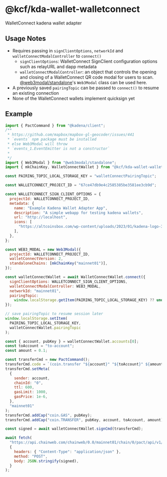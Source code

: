 # @kcf/kda-wallet-walletconnect

WalletConnect kadena wallet adapter

## Usage Notes

- Requires passing in `signClientOptions`, `networkId` and `walletConnectModalController` to `connect()`
  - `signClientOptions`: WalletConnect SignClient configuration options such as relayURL and dapp metadata
  - `walletConnectModalController`: an object that controls the opening and closing of a WalletConnect QR code modal for users to scan. [@web3modal/standalone](https://github.com/WalletConnect/web3modal/tree/V2/packages/standalone)'s `Web3Modal` class can be used here.
- A previously saved `pairingTopic` can be passed to `connect()` to resume an existing connection
- None of the WalletConnect wallets implement quicksign yet

## Example

```js
import { PactCommand } from "@kadena/client";
/**
 * https://github.com/mapbox/mapbox-gl-geocoder/issues/441
 * `events` npm package must be installed
 * else Web3Modal will throw
 * `events_1.EventEmitter is not a constructor`
 *
 */
import { Web3Modal } from "@web3modal/standalone";
import { mkChainKey, WalletConnectWallet } from "@kcf/kda-wallet-walletconnect";

const PAIRING_TOPIC_LOCAL_STORAGE_KEY = "walletConnectPairingTopic";

const WALLETCONNECT_PROJECT_ID = "67ce47db9e4c2585385be3581ee3cb9d";

const WALLETCONNECT_SIGN_CLIENT_OPTIONS = {
  projectId: WALLETCONNECT_PROJECT_ID,
  metadata: {
    name: "Example Kadena Wallet Adapter App",
    description: "A simple webapp for testing kadena wallets",
    url: "http://localhost",
    icons: [
      "https://altcoinsbox.com/wp-content/uploads/2023/01/kadena-logo-300x300.webp",
    ],
  },
};

const WEB3_MODAL = new Web3Modal({
  projectId: WALLETCONNECT_PROJECT_ID,
  walletConnectVersion: 2,
  standaloneChains: [mkChainKey("mainnet01")],
});

const walletConnectWallet = await WalletConnectWallet.connect({
  signClientOptions: WALLETCONNECT_SIGN_CLIENT_OPTIONS,
  walletConnectModalController: WEB3_MODAL,
  networkId: "mainnet01",
  pairingTopic:
    window.localStorage.getItem(PAIRING_TOPIC_LOCAL_STORAGE_KEY) ?? undefined,
});

// save pairingTopic to resume session later
window.localStorage.setItem(
  PAIRING_TOPIC_LOCAL_STORAGE_KEY,
  walletConnectWallet.pairingTopic
);

const { account, pubKey } = walletConnectWallet.accounts[0];
const toAccount = "to-account";
const amount = 0.1;

const transferCmd = new PactCommand();
transferCmd.code = `(coin.transfer "${account}" "${toAccount}" ${amount})`;
transferCmd.setMeta(
  {
    sender: account,
    chainId: "0",
    ttl: 600,
    gasLimit: 1000,
    gasPrice: 1e-6,
  },
  "mainnet01"
);
transferCmd.addCap("coin.GAS", pubKey);
transferCmd.addCap("coin.TRANSFER", pubKey, account, toAccount, amount);

const signed = await walletConnectWallet.signCmd(transferCmd);

await fetch(
  "https://api.chainweb.com/chainweb/0.0/mainnet01/chain/0/pact/api/v1/send",
  {
    headers: { "Content-Type": "application/json" },
    method: "POST",
    body: JSON.stringify(signed),
  }
);
```
